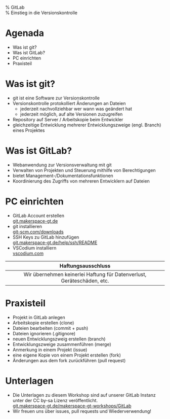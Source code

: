 % GitLab  
% Einstieg in die Versionskontrolle

# Agenada

* Was ist git?
* Was ist GitLab?
* PC einrichten
* Praxisteil

# Was ist git?

* git ist eine Software zur Versionskontrolle
* Versionskontrolle protokolliert Änderungen an Dateien
    * jederzeit nachvollziehbar wer wann was geändert hat
    * jederzeit möglich, auf alte Versionen zuzugreifen
* Repository auf Server / Arbeitskopie beim Entwickler
* gleichzeitige Entwicklung mehrerer Entwicklungszweige (engl. Branch) eines Projektes

# Was ist GitLab?

* Webanwendung zur Versionsverwaltung mit git
* Verwalten von Projekten und Steuerung mithilfe von Berechtigungen
* bietet Management-/Dokumentationsfunktionen
* Koordinierung des Zugriffs von mehreren Entwicklern auf Dateien

# PC einrichten

* GitLab Account erstellen  
[git.makerspace-gt.de](git.makerspace-gt.de)
* git installieren  
[git-scm.com/downloads](git-scm.com/downloads)
* SSH Keys zu GitLab hinzufügen  
[git.makerspace-gt.de/help/ssh/README](git.makerspace-gt.de/help/ssh/README)
* VSCodium installiern  
[vscodium.com](vscodium.com)

|                        **Haftungsausschluss**                        |
|:--------------------------------------------------------------------:|
|Wir übernehmen keinerlei Haftung für Datenverlust, Geräteschäden, etc.|

# Praxisteil

* Projekt in GitLab anlegen
* Arbeitskopie erstellen (clone)
* Dateien bearbeiten (commit + push)
* Dateien ignorieren (.gitignore)
* neuen Entwicklungszweig erstellen (branch)
* Entwicklungszweige zusammenführen (merge)
* Anmerkung in einem Projekt (issue)
* eine eigene Kopie von einem Projekt erstellen (fork)
* Änderungen aus dem fork zurückführen (pull request)

# Unterlagen

* Die Unterlagen zu diesem Workshop sind auf unserer GitLab Instanz unter der CC by-sa Lizenz veröffentlicht.  
[git.makerspace-gt.de/makerspace-gt-workshops/GitLab](git.makerspace-gt.de/makerspace-gt-workshops/GitLab)
* Wir freuen uns über issues, pull requests und Wiederverwendung!